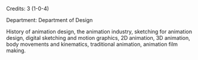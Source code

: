 Credits: 3 (1-0-4)

Department: Department of Design

History of animation design, the animation industry, sketching for animation design, digital sketching and motion graphics, 2D animation, 3D animation, body movements and kinematics, traditional animation, animation film making.